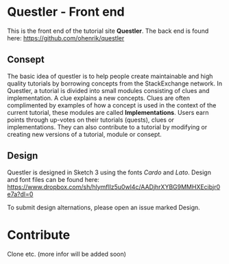 # Questler - Front end
This is the front end of the tutorial site **Questler**. 
The back end is found here:
https://github.com/ohenrik/questler

## Consept 
The basic idea of questler is to help people create maintainable and high quality tutorials by borrowing concepts from the StackExchange network. In Questler, a tutorial is divided into small modules consisting of clues and implementation. A clue explains a new concepts. Clues are often complimented by examples of how a concept is used in the context of the current tutorial, these modules are called **Implementations**. Users earn points through up-votes on their tutorials (quests), clues or implementations. They can also contribute to a tutorial by modifying or creating new versions of a tutorial, module or consept.

## Design
Questler is designed in Sketch 3 using the fonts *Cardo* and *Lato*. Design and font files can be found here:
https://www.dropbox.com/sh/hlymfllz5u0wl4c/AADjhrXYBG9MMHXEcibjr0e7a?dl=0

To submit design alternations, please open an issue marked Design. 

# Contribute
Clone etc. (more infor will be added soon)
